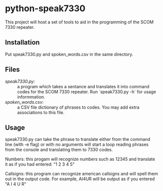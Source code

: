 # python-speak7330


This project will host a set of tools to aid in the programming of the SCOM 7330 repeater.

## Installation

Put speak7330.py and spoken_words.csv in the same directory.

## Files

<dl>
<dt><i>speak7330.py:</i></dt>
<dd>a program which takes a sentance and translates it into command codes for the SCOM 7330 repeater.  Run `speak7330.py -h` for usage informmation.</dd>

<dt><i>spoken_words.csv:</i></dt>
<dd>a CSV file dictionary of phrases to codes.  You may add extra associations to this file.</dd>
</dl>

## Usage

speak7330.py can take the phrase to translate either from the command line (with -e flag) or with no arguments will start a loop reading phrases from the console and translating them to 7330 codes.

Numbers: this progam will recognize numbers such as 12345 and translate it as if you had entered:
"1 2 3 4 5"

Callsigns: this program can recognize american callsigns and will spell them out in the output code.  For example, AI4UR will be output as if you entered "A I 4 U R"
